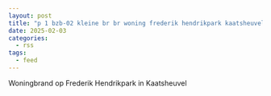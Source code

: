 ```yaml
---
layout: post
title: "p 1 bzb-02 kleine br br woning frederik hendrikpark kaatsheuvel"
date: 2025-02-03
categories: 
  - rss
tags: 
  - feed
---
```


Woningbrand op Frederik Hendrikpark in Kaatsheuvel
